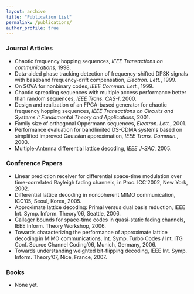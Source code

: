 ```yaml
---
layout: archive
title: "Publication List"
permalink: /publications/
author_profile: true
---
```


### Journal Articles
- Chaotic frequency hopping sequences, *IEEE Transactions on communications*, 1998.
- Data-aided phase tracking detection of frequency-shifted DPSK signals with baseband frequency-drift compensation, *Electron. Lett.*, 1999.
- On SOVA for nonbinary codes, *IEEE Commun. Lett.*, 1999.
- Chaotic spreading sequences with multiple access performance better than random sequences, *IEEE Trans. CAS-I*, 2000.
- Design and realization of an FPGA-based generator for chaotic frequency hopping sequences, *IEEE Transactions on Circuits and Systems I: Fundamental Theory and Applications*, 2001.
- Family size of orthogonal Oppermann sequences, *Electron. Lett.*, 2001.
- Performance evaluation for bandlimited DS-CDMA systems based on simplified improved Gaussian approximation, *IEEE Trans. Commun.*, 2003.
- Multiple-Antenna differential lattice decoding, *IEEE J-SAC*, 2005.

### Conference Papers
- Linear prediction receiver for differential space-time modulation over time-correlated Rayleigh fading channels, in Proc. ICC’2002, New York, 2002.
- Differential lattice decoding in noncoherent MIMO communication, ICC’05, Seoul, Korea, 2005.
- Approximate lattice decoding: Primal versus dual basis reduction, IEEE Int. Symp. Inform. Theory’06, Seattle, 2006.
- Gallager bounds for space-time codes in quasi-static fading channels, IEEE Inform. Theory Workshop, 2006.
- Towards characterizing the performance of approximate lattice decoding in MIMO communications, Int. Symp. Turbo Codes / Int. ITG Conf. Source Channel Coding’06, Munich, Germany, 2006.
- Towards understanding weighted bit-flipping decoding, IEEE Int. Symp. Inform. Theory’07, Nice, France, 2007.

### Books
- None yet.

